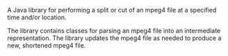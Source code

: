 A Java library for performing a split or cut of an mpeg4 file at a specified time and/or location.

The library contains classes for parsing an mpeg4 file into an intermediate representation.  The library updates the mpeg4 file as needed to produce a new, shortened mpeg4 file.